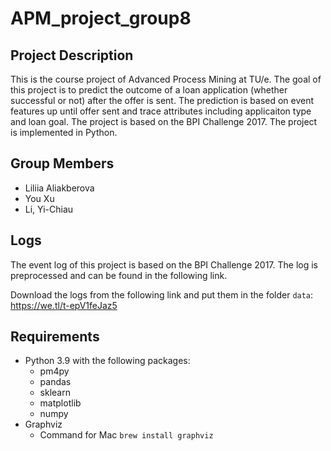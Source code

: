# APM_project_group8
## Project Description
This is the course project of Advanced Process Mining at TU/e. The goal of this project is to predict the outcome of a loan application (whether successful or not) after the offer is sent. The prediction is based on event features up until offer sent and trace attributes including applicaiton type and loan goal. The project is based on the BPI Challenge 2017. The project is implemented in Python.

## Group Members
- Liliia Aliakberova
- You Xu
- Li, Yi-Chiau

## Logs
The event log of this project is based on the BPI Challenge 2017. The log is preprocessed and can be found in the following link.

Download the logs from the following link and put them in the folder `data`:
https://we.tl/t-epV1feJaz5

## Requirements
- Python 3.9 with the following packages:
    - pm4py
    - pandas
    - sklearn
    - matplotlib
    - numpy
- Graphviz
    - Command for Mac `brew install graphviz`